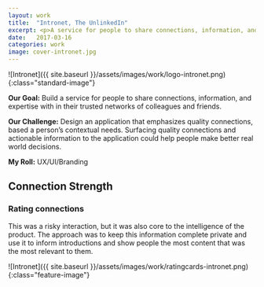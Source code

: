 ```yaml
---
layout: work
title:  "Intronet, The UnlinkedIn"
excerpt: <p>A service for people to share connections, information, and expertise with in their trusted networks of colleagues and friends</p>
date:   2017-03-16
categories: work
image: cover-intronet.jpg
---
```


![Intronet]({{ site.baseurl }}/assets/images/work/logo-intronet.png){:class="standard-image"}

**Our Goal:** Build a service for people to share connections, information, and expertise with in their trusted networks of colleagues and friends.

**Our Challenge:** Design an application that emphasizes quality connections, based a person’s contextual needs. Surfacing quality connections and actionable information to the application could help people make better real world decisions.

**My Roll:** UX/UI/Branding

## Connection Strength

### Rating connections

This was a risky interaction, but it was also core to the intelligence of the product. The approach was to keep this information complete private and use it to inform introductions and show people the most content that was the most relevant to them.

![Intronet]({{ site.baseurl }}/assets/images/work/ratingcards-intronet.png){:class="feature-image"}
